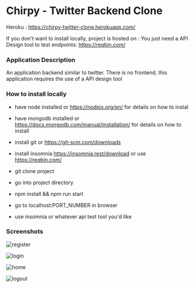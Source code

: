 # Chirpy - Twitter Backend Clone 

Heroku : https://chirpy-twitter-clone.herokuapp.com/

If you don't want to install locally, project is hosted on :
You just need a API Design tool to test endpoints: https://reqbin.com/

### Application Description

An application backend similar to twitter. There is no frontend, this application requires the use of a API design tool

### How to install locally

- have node installed or https://nodejs.org/en/ for details on how to instal
- have mongodb installed or https://docs.mongodb.com/manual/installation/ for details on how to install
- install git or https://git-scm.com/downloads
- install insomnia https://insomnia.rest/download or use https://reqbin.com/

- git clone project
- go into project directory
- npm install && npm run start
- go to localhost:PORT_NUMBER in browser
- use insomnia or whatever api test tool you'd like

### Screenshots
![register](https://user-images.githubusercontent.com/64183136/134280549-f64a9ded-ae7a-4b5b-b188-88b85fb8a38c.jpg)

![login](https://user-images.githubusercontent.com/64183136/134280560-5e158b64-a121-4a58-bc78-97b1592fcd28.jpg)

![home](https://user-images.githubusercontent.com/64183136/134280566-e1fa0043-9008-419f-9d12-c97f7a8a0db5.jpg)

![logout](https://user-images.githubusercontent.com/64183136/134280572-f45dcb93-54e9-4ba6-80aa-35df49681164.jpg)
